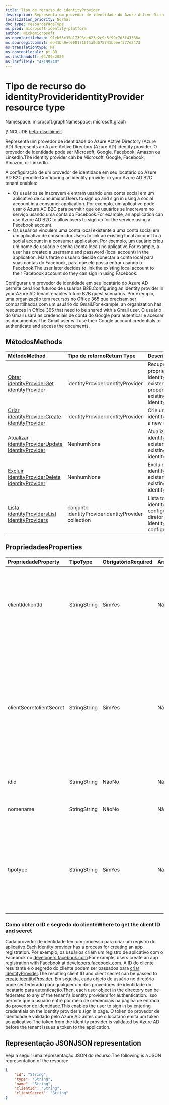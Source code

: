 ```yaml
---
title: Tipo de recurso do identityProvider
description: Representa um provedor de identidade do Azure Active Directory (Azure AD). O provedor de identidade pode ser Microsoft, Google, Facebook, Amazon ou LinkedIn.
localization_priority: Normal
doc_type: resourcePageType
ms.prod: microsoft-identity-platform
author: Nickgmicrosoft
ms.openlocfilehash: 91eb55c35a17393de623e2c9c5f99c7d3f43386a
ms.sourcegitcommit: ee41ba9ec6001716f1a9d575741bbeef577e2473
ms.translationtype: MT
ms.contentlocale: pt-BR
ms.lasthandoff: 04/09/2020
ms.locfileid: "43199740"
---
```

# <a name="identityprovider-resource-type"></a><span data-ttu-id="32861-104">Tipo de recurso do identityProvider</span><span class="sxs-lookup"><span data-stu-id="32861-104">identityProvider resource type</span></span>

<span data-ttu-id="32861-105">Namespace: microsoft.graph</span><span class="sxs-lookup"><span data-stu-id="32861-105">Namespace: microsoft.graph</span></span>

[!INCLUDE [beta-disclaimer](../../includes/beta-disclaimer.md)]

<span data-ttu-id="32861-106">Representa um provedor de identidade do Azure Active Directory (Azure AD).</span><span class="sxs-lookup"><span data-stu-id="32861-106">Represents an Azure Active Directory (Azure AD) identity provider.</span></span> <span data-ttu-id="32861-107">O provedor de identidade pode ser Microsoft, Google, Facebook, Amazon ou LinkedIn.</span><span class="sxs-lookup"><span data-stu-id="32861-107">The identity provider can be Microsoft, Google, Facebook, Amazon, or LinkedIn.</span></span>

<span data-ttu-id="32861-108">A configuração de um provedor de identidade em seu locatário do Azure AD B2C permite:</span><span class="sxs-lookup"><span data-stu-id="32861-108">Configuring an identity provider in your Azure AD B2C tenant enables:</span></span>

* <span data-ttu-id="32861-109">Os usuários se inscrevem e entram usando uma conta social em um aplicativo de consumidor.</span><span class="sxs-lookup"><span data-stu-id="32861-109">Users to sign up and sign in using a social account in a consumer application.</span></span> <span data-ttu-id="32861-110">Por exemplo, um aplicativo pode usar o Azure AD B2C para permitir que os usuários se inscrevam no serviço usando uma conta do Facebook.</span><span class="sxs-lookup"><span data-stu-id="32861-110">For example, an application can use Azure AD B2C to allow users to sign up for the service using a Facebook account.</span></span>
* <span data-ttu-id="32861-111">Os usuários vinculem uma conta local existente a uma conta social em um aplicativo de consumidor.</span><span class="sxs-lookup"><span data-stu-id="32861-111">Users to link an existing local account to a social account in a consumer application.</span></span> <span data-ttu-id="32861-112">Por exemplo, um usuário criou um nome de usuário e senha (conta local) no aplicativo.</span><span class="sxs-lookup"><span data-stu-id="32861-112">For example, a user has created a username and password (local account) in the application.</span></span> <span data-ttu-id="32861-113">Mais tarde o usuário decide conectar a conta local para suas contas do Facebook, para que ele possa entrar usando o Facebook.</span><span class="sxs-lookup"><span data-stu-id="32861-113">The user later decides to link the existing local account to their Facebook account so they can sign in using Facebook.</span></span>

<span data-ttu-id="32861-114">Configurar um provedor de identidade em seu locatário do Azure AD permite cenários futuros de usuários B2B.</span><span class="sxs-lookup"><span data-stu-id="32861-114">Configuring an identity provider in your Azure AD tenant enables future B2B guest scenarios.</span></span> <span data-ttu-id="32861-115">Por exemplo, uma organização tem recursos no Office 365 que precisam ser compartilhados com um usuário do Gmail.</span><span class="sxs-lookup"><span data-stu-id="32861-115">For example, an organization has resources in Office 365 that need to be shared with a Gmail user.</span></span> <span data-ttu-id="32861-116">O usuário do Gmail usará as credenciais de conta do Google para autenticar e acessar os documentos.</span><span class="sxs-lookup"><span data-stu-id="32861-116">The Gmail user will use their Google account credentials to authenticate and access the documents.</span></span>

## <a name="methods"></a><span data-ttu-id="32861-117">Métodos</span><span class="sxs-lookup"><span data-stu-id="32861-117">Methods</span></span>

| <span data-ttu-id="32861-118">Método</span><span class="sxs-lookup"><span data-stu-id="32861-118">Method</span></span>       | <span data-ttu-id="32861-119">Tipo de retorno</span><span class="sxs-lookup"><span data-stu-id="32861-119">Return Type</span></span>  |<span data-ttu-id="32861-120">Descrição</span><span class="sxs-lookup"><span data-stu-id="32861-120">Description</span></span>|
|:---------------|:--------|:----------|
|[<span data-ttu-id="32861-121">Obter identityProvider</span><span class="sxs-lookup"><span data-stu-id="32861-121">Get identityProvider</span></span>](../api/identityprovider-get.md) |<span data-ttu-id="32861-122">identityProvider</span><span class="sxs-lookup"><span data-stu-id="32861-122">identityProvider</span></span>|<span data-ttu-id="32861-123">Recuperar as propriedades de um identityProvider existente.</span><span class="sxs-lookup"><span data-stu-id="32861-123">Read properties of an existing identityProvider.</span></span>|
|[<span data-ttu-id="32861-124">Criar identityProvider</span><span class="sxs-lookup"><span data-stu-id="32861-124">Create identityProvider</span></span>](../api/identityprovider-post-identityproviders.md)|<span data-ttu-id="32861-125">identityProvider</span><span class="sxs-lookup"><span data-stu-id="32861-125">identityProvider</span></span>|<span data-ttu-id="32861-126">Crie um novo identityProvider.</span><span class="sxs-lookup"><span data-stu-id="32861-126">Create a new identityProvider.</span></span>|
|[<span data-ttu-id="32861-127">Atualizar identityProvider</span><span class="sxs-lookup"><span data-stu-id="32861-127">Update identityProvider</span></span>](../api/identityprovider-update.md)|<span data-ttu-id="32861-128">Nenhum</span><span class="sxs-lookup"><span data-stu-id="32861-128">None</span></span>|<span data-ttu-id="32861-129">Atualize um identityProvider existente.</span><span class="sxs-lookup"><span data-stu-id="32861-129">Update an existing identityProvider.</span></span>|
|[<span data-ttu-id="32861-130">Excluir identityProvider</span><span class="sxs-lookup"><span data-stu-id="32861-130">Delete identityProvider</span></span>](../api/identityprovider-delete.md)|<span data-ttu-id="32861-131">Nenhum</span><span class="sxs-lookup"><span data-stu-id="32861-131">None</span></span>|<span data-ttu-id="32861-132">Excluir o identityProvider existente.</span><span class="sxs-lookup"><span data-stu-id="32861-132">Delete an existing identityProvider.</span></span>|
|[<span data-ttu-id="32861-133">Lista identityProviders</span><span class="sxs-lookup"><span data-stu-id="32861-133">List identityProviders</span></span>](../api/identityprovider-list.md)|<span data-ttu-id="32861-134">conjunto identityProvider</span><span class="sxs-lookup"><span data-stu-id="32861-134">identityProvider collection</span></span>|<span data-ttu-id="32861-135">Lista todos os identityProviders configurados do diretório.</span><span class="sxs-lookup"><span data-stu-id="32861-135">List all identityProviders configured in a tenant.</span></span>|

## <a name="properties"></a><span data-ttu-id="32861-136">Propriedades</span><span class="sxs-lookup"><span data-stu-id="32861-136">Properties</span></span>

|<span data-ttu-id="32861-137">Propriedade</span><span class="sxs-lookup"><span data-stu-id="32861-137">Property</span></span>|<span data-ttu-id="32861-138">Tipo</span><span class="sxs-lookup"><span data-stu-id="32861-138">Type</span></span>|<span data-ttu-id="32861-139">Obrigatório</span><span class="sxs-lookup"><span data-stu-id="32861-139">Required</span></span>|<span data-ttu-id="32861-140">Anulável</span><span class="sxs-lookup"><span data-stu-id="32861-140">Nullable</span></span>|<span data-ttu-id="32861-141">Descrição</span><span class="sxs-lookup"><span data-stu-id="32861-141">Description</span></span>|
|:---------------|:--------|:--------|:--------|:----------|
|<span data-ttu-id="32861-142">clientId</span><span class="sxs-lookup"><span data-stu-id="32861-142">clientId</span></span>|<span data-ttu-id="32861-143">String</span><span class="sxs-lookup"><span data-stu-id="32861-143">String</span></span>|<span data-ttu-id="32861-144">Sim</span><span class="sxs-lookup"><span data-stu-id="32861-144">Yes</span></span>|<span data-ttu-id="32861-145">Não</span><span class="sxs-lookup"><span data-stu-id="32861-145">No</span></span>|<span data-ttu-id="32861-146">ID do cliente para o aplicativo.</span><span class="sxs-lookup"><span data-stu-id="32861-146">The client ID for the application.</span></span> <span data-ttu-id="32861-147">Esta é a ID do cliente obtida ao registrar o aplicativo com o provedor de identidade.</span><span class="sxs-lookup"><span data-stu-id="32861-147">This is the client ID obtained when registering the application with the identity provider.</span></span>|
|<span data-ttu-id="32861-148">clientSecret</span><span class="sxs-lookup"><span data-stu-id="32861-148">clientSecret</span></span>|<span data-ttu-id="32861-149">String</span><span class="sxs-lookup"><span data-stu-id="32861-149">String</span></span>|<span data-ttu-id="32861-150">Sim</span><span class="sxs-lookup"><span data-stu-id="32861-150">Yes</span></span>|<span data-ttu-id="32861-151">Não</span><span class="sxs-lookup"><span data-stu-id="32861-151">No</span></span>|<span data-ttu-id="32861-152">O segredo do cliente para o aplicativo.</span><span class="sxs-lookup"><span data-stu-id="32861-152">The client secret for the application.</span></span> <span data-ttu-id="32861-153">Este é o segredo do cliente obtido ao registrar o aplicativo com o provedor de identidade.</span><span class="sxs-lookup"><span data-stu-id="32861-153">This is the client secret obtained when registering the application with the identity provider.</span></span> <span data-ttu-id="32861-154">Isso é somente para gravar.</span><span class="sxs-lookup"><span data-stu-id="32861-154">This is write-only.</span></span> <span data-ttu-id="32861-155">Uma operação de leitura retornará "\*\*\*\*".</span><span class="sxs-lookup"><span data-stu-id="32861-155">A read operation will return "\*\*\*\*".</span></span>|
|<span data-ttu-id="32861-156">id</span><span class="sxs-lookup"><span data-stu-id="32861-156">id</span></span>|<span data-ttu-id="32861-157">String</span><span class="sxs-lookup"><span data-stu-id="32861-157">String</span></span>|<span data-ttu-id="32861-158">Não</span><span class="sxs-lookup"><span data-stu-id="32861-158">No</span></span>|<span data-ttu-id="32861-159">Não</span><span class="sxs-lookup"><span data-stu-id="32861-159">No</span></span>|<span data-ttu-id="32861-160">O ID do provedor de identidade.</span><span class="sxs-lookup"><span data-stu-id="32861-160">The ID of the identity provider.</span></span>|
|<span data-ttu-id="32861-161">nome</span><span class="sxs-lookup"><span data-stu-id="32861-161">name</span></span>|<span data-ttu-id="32861-162">String</span><span class="sxs-lookup"><span data-stu-id="32861-162">String</span></span>|<span data-ttu-id="32861-163">Não</span><span class="sxs-lookup"><span data-stu-id="32861-163">No</span></span>|<span data-ttu-id="32861-164">Não</span><span class="sxs-lookup"><span data-stu-id="32861-164">No</span></span>|<span data-ttu-id="32861-165">O nome de exibição exclusivo do provedor de identidade.</span><span class="sxs-lookup"><span data-stu-id="32861-165">The display name of the identity provider.</span></span>|
|<span data-ttu-id="32861-166">tipo</span><span class="sxs-lookup"><span data-stu-id="32861-166">type</span></span>|<span data-ttu-id="32861-167">String</span><span class="sxs-lookup"><span data-stu-id="32861-167">String</span></span>|<span data-ttu-id="32861-168">Sim</span><span class="sxs-lookup"><span data-stu-id="32861-168">Yes</span></span>|<span data-ttu-id="32861-169">Não</span><span class="sxs-lookup"><span data-stu-id="32861-169">No</span></span>|<span data-ttu-id="32861-170">A identidade do provedor de identidade.</span><span class="sxs-lookup"><span data-stu-id="32861-170">The identity provider type.</span></span> <span data-ttu-id="32861-171">Deve ser um dos seguintes valores:</span><span class="sxs-lookup"><span data-stu-id="32861-171">It must be one of the following values:</span></span> <ul><li/><span data-ttu-id="32861-172">Microsoft</span><span class="sxs-lookup"><span data-stu-id="32861-172">Microsoft</span></span><li/><span data-ttu-id="32861-173">Google</span><span class="sxs-lookup"><span data-stu-id="32861-173">Google</span></span><li/><span data-ttu-id="32861-174">Amazon</span><span class="sxs-lookup"><span data-stu-id="32861-174">Amazon</span></span><li/><span data-ttu-id="32861-175">LinkedIn</span><span class="sxs-lookup"><span data-stu-id="32861-175">LinkedIn</span></span><li/><span data-ttu-id="32861-176">Facebook</span><span class="sxs-lookup"><span data-stu-id="32861-176">Facebook</span></span></ul>|

### <a name="where-to-get-the-client-id-and-secret"></a><span data-ttu-id="32861-177">Como obter o ID e segredo do cliente</span><span class="sxs-lookup"><span data-stu-id="32861-177">Where to get the client ID and secret</span></span>

<span data-ttu-id="32861-178">Cada provedor de identidade tem um processo para criar um registro do aplicativo.</span><span class="sxs-lookup"><span data-stu-id="32861-178">Each identity provider has a process for creating an app registration.</span></span> <span data-ttu-id="32861-179">Por exemplo, os usuários criam um registro de aplicativo com o Facebook no [developers.facebook.com](https://developers.facebook.com/).</span><span class="sxs-lookup"><span data-stu-id="32861-179">For example, users create an app registration with Facebook at [developers.facebook.com](https://developers.facebook.com/).</span></span> <span data-ttu-id="32861-180">A ID do cliente resultante e o segredo do cliente podem ser passados para [criar identityProvider](../api/identityprovider-post-identityproviders.md).</span><span class="sxs-lookup"><span data-stu-id="32861-180">The resulting client ID and client secret can be passed to [create identityProvider](../api/identityprovider-post-identityproviders.md).</span></span> <span data-ttu-id="32861-181">Em seguida, cada objeto de usuário no diretório pode ser federado para qualquer um dos provedores de identidade do locatário para autenticação.</span><span class="sxs-lookup"><span data-stu-id="32861-181">Then, each user object in the directory can be federated to any of the tenant's identity providers for authentication.</span></span> <span data-ttu-id="32861-182">Isso permite que o usuário entre por meio de credenciais na página de entrada do provedor de identidade.</span><span class="sxs-lookup"><span data-stu-id="32861-182">This enables the user to sign in by entering credentials on the identity provider's sign in page.</span></span> <span data-ttu-id="32861-183">O token do provedor de identidade é validado pelo Azure AD antes que o locatário emita um token ao aplicativo.</span><span class="sxs-lookup"><span data-stu-id="32861-183">The token from the identity provider is validated by Azure AD before the tenant issues a token to the application.</span></span>

## <a name="json-representation"></a><span data-ttu-id="32861-184">Representação JSON</span><span class="sxs-lookup"><span data-stu-id="32861-184">JSON representation</span></span>

<span data-ttu-id="32861-185">Veja a seguir uma representação JSON do recurso.</span><span class="sxs-lookup"><span data-stu-id="32861-185">The following is a JSON representation of the resource.</span></span>

<!-- {
  "blockType": "resource",
  "@odata.type": "microsoft.graph.IdentityProvider"
} -->

```json
{
    "id": "String",
    "type": "String",
    "name": "String",
    "clientId": "String",
    "clientSecret": "String"
}
```

